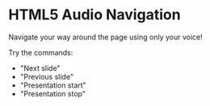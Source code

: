 HTML5 Audio Navigation
======================

Navigate your way around the page using only your voice!

Try the commands:
+ "Next slide"
+ "Previous slide"
+ "Presentation start"
+ "Presentation stop"